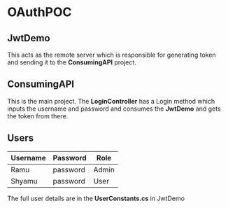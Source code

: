 # OAuthPOC
## JwtDemo
This acts as the remote server which is responsible for generating token and sending it to the **ConsumingAPI** project.
## ConsumingAPI
This is the main project. The **LoginController** has a Login method which inputs the username and password and consumes the **JwtDemo** and gets the token from there.
## Users
Username  | Password | Role
------------- | ------------- | -------------
Ramu  | password | Admin
Shyamu  | password | User

The full user details are in the **UserConstants.cs** in JwtDemo
